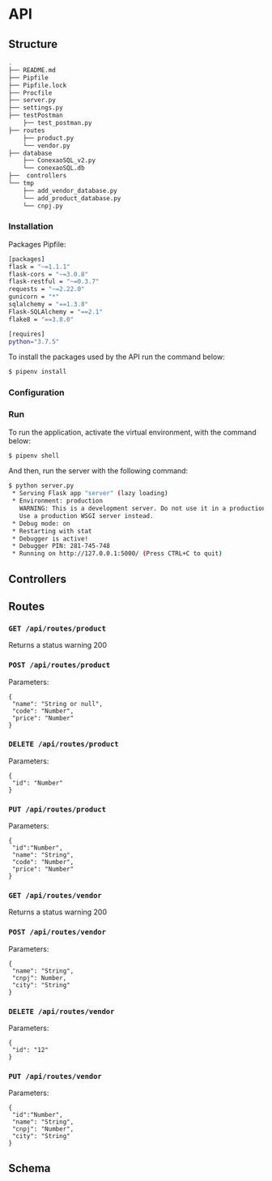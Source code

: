 # API


## Structure

```bash
.
├── README.md
├── Pipfile
├── Pipfile.lock
├── Procfile
├── server.py
├── settings.py
├── testPostman
    ├── test_postman.py
├── routes
    ├── product.py
    └── vendor.py
├── database
    ├── ConexaoSQL_v2.py
    └── conexaoSQL.db
├──  controllers
└── tmp
    ├── add_vendor_database.py
    └── add_product_database.py
    └── cnpj.py
```


### Installation

Packages Pipfile:

```bash
[packages]
flask = "~=1.1.1"
flask-cors = "~=3.0.8"
flask-restful = "~=0.3.7"
requests = "~=2.22.0"
gunicorn = "*"
sqlalchemy = "==1.3.8"
Flask-SQLAlchemy = "==2.1"
flake8 = "==3.8.0"

[requires]
python="3.7.5"

```

To install the packages used by the API run the command below:

```bash
$ pipenv install
```

### Configuration

### Run

To run the application, activate the virtual environment, with the command below:

```bash
$ pipenv shell
```

And then, run the server with the following command:


```bash
$ python server.py
 * Serving Flask app "server" (lazy loading)
 * Environment: production
   WARNING: This is a development server. Do not use it in a production deployment.
   Use a production WSGI server instead.
 * Debug mode: on
 * Restarting with stat
 * Debugger is active!
 * Debugger PIN: 281-745-748
 * Running on http://127.0.0.1:5000/ (Press CTRL+C to quit)
```

## Controllers

## Routes

### ``` GET /api/routes/product ```

Returns a status warning 200

### ``` POST /api/routes/product ```

Parameters:
```
{
 "name": "String or null",
 "code": "Number",
 "price": "Number"
}
```
### ``` DELETE /api/routes/product ```

Parameters:
```
{
 "id": "Number"
}
```
### ``` PUT /api/routes/product ```

Parameters:
```
{
 "id":"Number",
 "name": "String",
 "code": "Number",
 "price": "Number"
}
```

### ``` GET /api/routes/vendor ```

Returns a status warning 200

### ``` POST /api/routes/vendor ```

Parameters:
```
{
 "name": "String",
 "cnpj": Number,
 "city": "String"
}
```
### ``` DELETE /api/routes/vendor ```

Parameters:
```
{
 "id": "12"
}
```
### ``` PUT /api/routes/vendor ```
Parameters:
```
{
 "id":"Number",
 "name": "String",
 "cnpj": "Number",
 "city": "String"
}
```

## Schema
